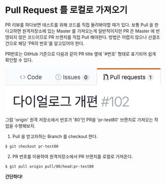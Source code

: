 # Pull Request 를 로컬로 가져오기  
PR 리뷰를 하다보면 테스트를 위해 코드를 직접 돌려봐야할 때가 있다. 보통 Pull 을 한다고하면 원격저장소에 있는 Master 를 가져오는게 일반적이지만 PR 은 Master 에 반영되지 않은 코드이므로 PR 브랜치를 직접 Pull 해야한다. 방법은 어렵지 않으나 선결조건으로 해당 'PR의 번호'를 알고있어야 한다.  
  
PR번호는 GitHub 기준으로 다음과 같이 PR title 옆에 '#번호' 형태로 표기되어 쉽게 확인할 수 있다.  
  
![pr_number](./Image/git_pr_number.png)
  
그럼 'origin' 원격 저장소에서 번호가 '80'인 PR을 'pr-test80' 브랜치로 가져오는 작업을 수행해보자.  
  
1. Pull 을 받고자하는 Branch 를 checkout 한다.  
~~~bash
$ git checkout pr-test80
~~~  
2. PR 번호를 이용하여 원격저장소에서 PR 브랜치를 로컬로 가져온다.  
~~~bash
$ git pull origin pull/80/head:pr-test80
~~~  
  
**간단하다!**


